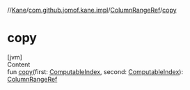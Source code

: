 //[Kane](../../index.md)/[com.github.jomof.kane.impl](../index.md)/[ColumnRangeRef](index.md)/[copy](copy.md)



# copy  
[jvm]  
Content  
fun [copy](copy.md)(first: [ComputableIndex](../-computable-index/index.md), second: [ComputableIndex](../-computable-index/index.md)): [ColumnRangeRef](index.md)  



